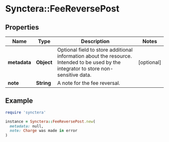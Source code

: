 # Synctera::FeeReversePost

## Properties

| Name | Type | Description | Notes |
| ---- | ---- | ----------- | ----- |
| **metadata** | **Object** | Optional field to store additional information about the resource. Intended to be used by the integrator to store non-sensitive data.  | [optional] |
| **note** | **String** | A note for the fee reversal. |  |

## Example

```ruby
require 'synctera'

instance = Synctera::FeeReversePost.new(
  metadata: null,
  note: Charge was made in error
)
```

